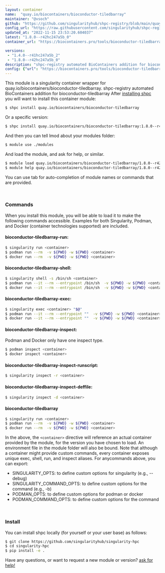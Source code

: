 ```yaml
---
layout: container
name:  "quay.io/biocontainers/bioconductor-tiledbarray"
maintainer: "@vsoch"
github: "https://github.com/singularityhub/shpc-registry/blob/main/quay.io/biocontainers/bioconductor-tiledbarray/container.yaml"
config_url: "https://raw.githubusercontent.com/singularityhub/shpc-registry/main/quay.io/biocontainers/bioconductor-tiledbarray/container.yaml"
updated_at: "2022-11-15 23:53:20.604037"
latest: "1.8.0--r42hc247a5b_0"
container_url: "https://biocontainers.pro/tools/bioconductor-tiledbarray"

versions:
 - "1.4.0--r41hc247a5b_2"
 - "1.8.0--r42hc247a5b_0"
description: "shpc-registry automated BioContainers addition for bioconductor-tiledbarray"
config: {"url": "https://biocontainers.pro/tools/bioconductor-tiledbarray", "maintainer": "@vsoch", "description": "shpc-registry automated BioContainers addition for bioconductor-tiledbarray", "latest": {"1.8.0--r42hc247a5b_0": "sha256:141df3ec85aafeefb4d5424a55eb1b357f0774da9825d393eb41d9adf0fb84ce"}, "tags": {"1.4.0--r41hc247a5b_2": "sha256:5a7cbb1f90694692d64a10f12cf77762a619dbdda3b385c5ad91d9e3c2aed411", "1.8.0--r42hc247a5b_0": "sha256:141df3ec85aafeefb4d5424a55eb1b357f0774da9825d393eb41d9adf0fb84ce"}, "docker": "quay.io/biocontainers/bioconductor-tiledbarray"}
---
```


This module is a singularity container wrapper for quay.io/biocontainers/bioconductor-tiledbarray.
shpc-registry automated BioContainers addition for bioconductor-tiledbarray
After [installing shpc](#install) you will want to install this container module:


```bash
$ shpc install quay.io/biocontainers/bioconductor-tiledbarray
```

Or a specific version:

```bash
$ shpc install quay.io/biocontainers/bioconductor-tiledbarray:1.8.0--r42hc247a5b_0
```

And then you can tell lmod about your modules folder:

```bash
$ module use ./modules
```

And load the module, and ask for help, or similar.

```bash
$ module load quay.io/biocontainers/bioconductor-tiledbarray/1.8.0--r42hc247a5b_0
$ module help quay.io/biocontainers/bioconductor-tiledbarray/1.8.0--r42hc247a5b_0
```

You can use tab for auto-completion of module names or commands that are provided.

<br>

### Commands

When you install this module, you will be able to load it to make the following commands accessible.
Examples for both Singularity, Podman, and Docker (container technologies supported) are included.

#### bioconductor-tiledbarray-run:

```bash
$ singularity run <container>
$ podman run --rm  -v ${PWD} -w ${PWD} <container>
$ docker run --rm  -v ${PWD} -w ${PWD} <container>
```

#### bioconductor-tiledbarray-shell:

```bash
$ singularity shell -s /bin/sh <container>
$ podman run --it --rm --entrypoint /bin/sh  -v ${PWD} -w ${PWD} <container>
$ docker run --it --rm --entrypoint /bin/sh  -v ${PWD} -w ${PWD} <container>
```

#### bioconductor-tiledbarray-exec:

```bash
$ singularity exec <container> "$@"
$ podman run --it --rm --entrypoint ""  -v ${PWD} -w ${PWD} <container> "$@"
$ docker run --it --rm --entrypoint ""  -v ${PWD} -w ${PWD} <container> "$@"
```

#### bioconductor-tiledbarray-inspect:

Podman and Docker only have one inspect type.

```bash
$ podman inspect <container>
$ docker inspect <container>
```

#### bioconductor-tiledbarray-inspect-runscript:

```bash
$ singularity inspect -r <container>
```

#### bioconductor-tiledbarray-inspect-deffile:

```bash
$ singularity inspect -d <container>
```



#### bioconductor-tiledbarray

```bash
$ singularity run <container>
$ podman run --rm  -v ${PWD} -w ${PWD} <container>
$ docker run --rm  -v ${PWD} -w ${PWD} <container>
```


In the above, the `<container>` directive will reference an actual container provided
by the module, for the version you have chosen to load. An environment file in the
module folder will also be bound. Note that although a container
might provide custom commands, every container exposes unique exec, shell, run, and
inspect aliases. For anycommands above, you can export:

 - SINGULARITY_OPTS: to define custom options for singularity (e.g., --debug)
 - SINGULARITY_COMMAND_OPTS: to define custom options for the command (e.g., -b)
 - PODMAN_OPTS: to define custom options for podman or docker
 - PODMAN_COMMAND_OPTS: to define custom options for the command

<br>

### Install

You can install shpc locally (for yourself or your user base) as follows:

```bash
$ git clone https://github.com/singularityhub/singularity-hpc
$ cd singularity-hpc
$ pip install -e .
```

Have any questions, or want to request a new module or version? [ask for help!](https://github.com/singularityhub/singularity-hpc/issues)